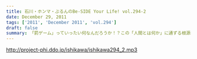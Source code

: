 ```yaml
---
title: 石川・ホンマ・ぶるんのBe-SIDE Your Life! vol.294-2
date: December 29, 2011
tags: ['2011', 'December 2011', 'vol.294']
draft: false
summary: 「罰ゲーム」っていったい何なんだろうか！？この「人間とは何か」に通ずる根源的問いに立ち向かう昨今のビーサイです。NAMAE
---
```


http://project-phi.ddo.jp/ishikawa/ishikawa294_2.mp3